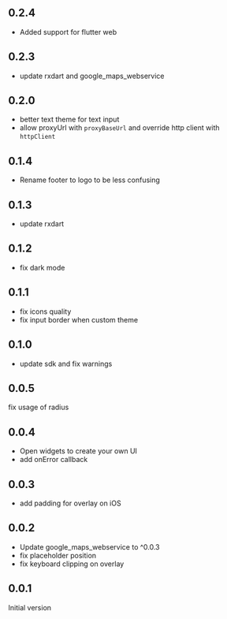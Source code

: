 ## 0.2.4

- Added support for flutter web

## 0.2.3

- update rxdart and google_maps_webservice

## 0.2.0

- better text theme for text input
- allow proxyUrl with `proxyBaseUrl` and override http client with `httpClient`

## 0.1.4

- Rename footer to logo to be less confusing

## 0.1.3

- update rxdart

## 0.1.2

- fix dark mode

## 0.1.1

- fix icons quality
- fix input border when custom theme

## 0.1.0

 - update sdk and fix warnings

## 0.0.5
  fix usage of radius

## 0.0.4

- Open widgets to create your own UI
- add onError callback

## 0.0.3

- add padding for overlay on iOS

## 0.0.2

- Update google_maps_webservice to ^0.0.3
- fix placeholder position
- fix keyboard clipping on overlay

## 0.0.1
Initial version
